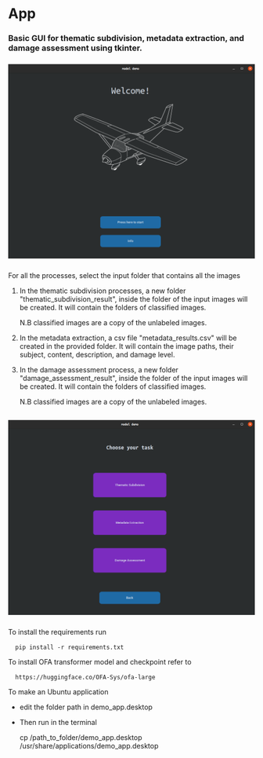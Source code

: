 # App

### Basic GUI for thematic subdivision, metadata extraction, and damage assessment using tkinter.
###
![alt text](./imgs/start.png)

###
For all the processes, select the input folder that contains all the images
1. In the thematic subdivision processes, a new folder "thematic_subdivision_result",  inside the folder of the input images will be created. 
It will contain the folders of classified images.

    N.B classified images are a copy of the unlabeled images.


2. In the metadata extraction, a csv file "metadata_results.csv" will be created in the provided folder. It will contain the image paths, their subject, content,
description, and damage level.


3. In the damage assessment process, a new folder "damage_assessment_result",  inside the folder of the input images will be created. 
It will contain the folders of classified images.

    N.B classified images are a copy of the unlabeled images.


##


![alt text](./imgs/tasks.png)

###

To install the requirements run
      
      pip install -r requirements.txt

To install OFA transformer model and checkpoint refer to
      
      https://huggingface.co/OFA-Sys/ofa-large
      

To make an Ubuntu application
   * edit the folder path in demo_app.desktop

   * Then run in the terminal


      cp /path_to_folder/demo_app.desktop /usr/share/applications/demo_app.desktop